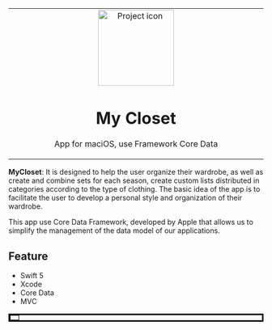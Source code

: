 <table align="center"><tr><td align="center" width="9999">
<img src="https://user-images.githubusercontent.com/10947013/64112046-81e39c00-cd86-11e9-8942-883f21a160fe.png" align="center" width="150" alt="Project icon">

# My Closet

App for maciOS, use Framework Core Data
</td></tr></table>


<strong>MyCloset</strong>: It is designed to help the user organize their wardrobe, as well as create and combine sets for each season, create custom lists distributed in categories according to the type of clothing.
The basic idea of the app is to facilitate the user to develop a personal style and organization of their wardrobe.

This app use Core Data Framework, developed by Apple that allows us to simplify the management of the data model of our applications.

## Feature
- Swift 5
- Xcode 
- Core Data
- MVC

<table border="3" bordercolor="black" align="center">
    <tr>
        <th colspan="3"> </th> 
    </tr>
  
</table>
